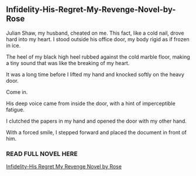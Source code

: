 <H2> Infidelity-His-Regret-My-Revenge-Novel-by-Rose </H2>
<p> Julian Shaw, my husband, cheated on me. This fact, like a cold nail, drove hard into my heart. I stood outside his office door, my body rigid as if frozen in ice.

The heel of my black high heel rubbed against the cold marble floor, making a tiny sound that was like the breaking of my heart.

It was a long time before I lifted my hand and knocked softly on the heavy door.

Come in.

His deep voice came from inside the door, with a hint of imperceptible fatigue.

I clutched the papers in my hand and opened the door with my other hand.

With a forced smile, I stepped forward and placed the document in front of him.

</p>
<h3> READ FULL NOVEL HERE </h3>
<a href = https://novelss.com/category/infidelity-his-regret-my-revenge-novel-by-rose/ > Infidelity-His Regret My Revenge Novel by Rose </a>
